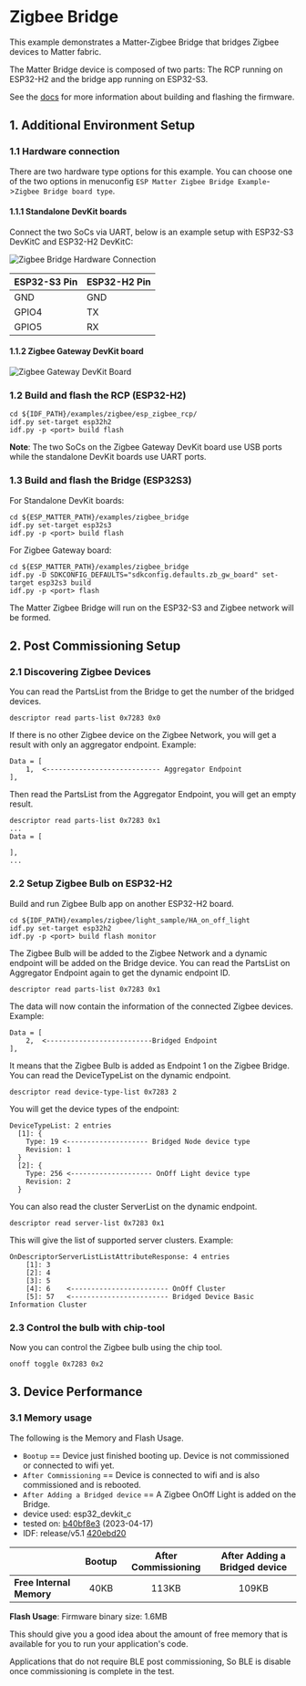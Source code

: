 # Zigbee Bridge

This example demonstrates a Matter-Zigbee Bridge that bridges Zigbee devices to Matter fabric.

The Matter Bridge device is composed of two parts: The RCP running on ESP32-H2 and the bridge app running on ESP32-S3.

See the [docs](https://docs.espressif.com/projects/esp-matter/en/latest/esp32/developing.html) for more information about building and flashing the firmware.

## 1. Additional Environment Setup

### 1.1 Hardware connection

There are two hardware type options for this example. You can choose one of the two options in menuconfig `ESP Matter Zigbee Bridge Example`->`Zigbee Bridge board type`.

#### 1.1.1 Standalone DevKit boards
Connect the two SoCs via UART, below is an example setup with ESP32-S3 DevKitC and ESP32-H2 DevKitC:

![Zigbee Bridge Hardware Connection](../../docs/_static/zigbee_bridge_hardware_connection.jpg)

|  ESP32-S3 Pin  | ESP32-H2 Pin |
|----------------|--------------|
|   GND          |    GND       |
|   GPIO4        |    TX        |
|   GPIO5        |    RX        |

#### 1.1.2 Zigbee Gateway DevKit board

![Zigbee Gateway DevKit Board](../../docs/_static/esp-thread-border-router-zigbee-gateway-board.png)

### 1.2 Build and flash the RCP (ESP32-H2)

```
cd ${IDF_PATH}/examples/zigbee/esp_zigbee_rcp/
idf.py set-target esp32h2
idf.py -p <port> build flash
```

**Note**: The two SoCs on the Zigbee Gateway DevKit board use USB ports while the standalone DevKit boards use UART ports.

### 1.3 Build and flash the Bridge (ESP32S3)

For Standalone DevKit boards:

```
cd ${ESP_MATTER_PATH}/examples/zigbee_bridge
idf.py set-target esp32s3
idf.py -p <port> build flash
```

For Zigbee Gateway board:

```
cd ${ESP_MATTER_PATH}/examples/zigbee_bridge
idf.py -D SDKCONFIG_DEFAULTS="sdkconfig.defaults.zb_gw_board" set-target esp32s3 build
idf.py -p <port> flash
```

The Matter Zigbee Bridge will run on the ESP32-S3 and Zigbee network will be formed.

## 2. Post Commissioning Setup

### 2.1 Discovering Zigbee Devices

You can read the PartsList from the Bridge to get the number of the bridged devices.

```
descriptor read parts-list 0x7283 0x0
```

If there is no other Zigbee device on the Zigbee Network, you will get a result with only an aggregator endpoint. Example:

```
Data = [
    1,  <---------------------------- Aggregator Endpoint
],
```

Then read the PartsList from the Aggregator Endpoint, you will get an empty result.

```
descriptor read parts-list 0x7283 0x1
...
Data = [

],
...
```

### 2.2 Setup Zigbee Bulb on ESP32-H2

Build and run Zigbee Bulb app on another ESP32-H2 board.

```
cd ${IDF_PATH}/examples/zigbee/light_sample/HA_on_off_light
idf.py set-target esp32h2
idf.py -p <port> build flash monitor
```

The Zigbee Bulb will be added to the Zigbee Network and a dynamic endpoint will be added on the Bridge device. You can read the PartsList on Aggregator Endpoint again to get the dynamic endpoint ID.

```
descriptor read parts-list 0x7283 0x1
```

The data will now contain the information of the connected Zigbee devices. Example:

```
Data = [
    2,  <--------------------------Bridged Endpoint
],
```

It means that the Zigbee Bulb is added as Endpoint 1 on the Zigbee Bridge. You can read the DeviceTypeList on the dynamic endpoint.

```
descriptor read device-type-list 0x7283 2
```

You will get the device types of the endpoint:

```
DeviceTypeList: 2 entries
  [1]: {
    Type: 19 <-------------------- Bridged Node device type
    Revision: 1
  }
  [2]: {
    Type: 256 <-------------------- OnOff Light device type
    Revision: 2
  }
```

You can also read the cluster ServerList on the dynamic endpoint.

```
descriptor read server-list 0x7283 0x1
```

This will give the list of supported server clusters. Example:

```
OnDescriptorServerListListAttributeResponse: 4 entries
    [1]: 3
    [2]: 4
    [3]: 5
    [4]: 6    <------------------------ OnOff Cluster
    [5]: 57   <------------------------ Bridged Device Basic Information Cluster
```

### 2.3 Control the bulb with chip-tool

Now you can control the Zigbee bulb using the chip tool.

```
onoff toggle 0x7283 0x2
```

## 3. Device Performance

### 3.1 Memory usage

The following is the Memory and Flash Usage.

-   `Bootup` == Device just finished booting up. Device is not
    commissioned or connected to wifi yet.
-   `After Commissioning` == Device is connected to wifi and is also
    commissioned and is rebooted.
-   `After Adding a Bridged device` == A Zigbee OnOff Light is added
    on the Bridge.
-   device used: esp32_devkit_c
-   tested on:
    [b40bf8e3](https://github.com/espressif/esp-matter/commit/b40bf8e398161bcac515fd57eb13d14e031e3a91)
    (2023-04-17)
-   IDF: release/v5.1 [420ebd20](https://github.com/espressif/esp-idf/commit/420ebd208ae9eb71cb71ebd22742d1175f11addc)

|                         | Bootup | After Commissioning | After Adding a Bridged device |
|:-                       |:-:     |:-:                  |:-:                            |
|**Free Internal Memory** |40KB    |113KB                |109KB                          |

**Flash Usage**: Firmware binary size: 1.6MB

This should give you a good idea about the amount of free memory that is
available for you to run your application's code.

Applications that do not require BLE post commissioning, So BLE is disable
once commissioning is complete in the test.
